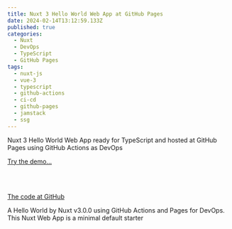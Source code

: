 ```yaml
---
title: Nuxt 3 Hello World Web App at GitHub Pages
date: 2024-02-14T13:12:59.133Z
published: true
categories:
  - Nuxt
  - DevOps
  - TypeScript
  - GitHub Pages
tags:
  - nuxt-js
  - vue-3
  - typescript
  - github-actions
  - ci-cd
  - github-pages
  - jamstack
  - ssg
---
```

Nuxt 3 Hello World Web App ready for TypeScript and hosted at GitHub Pages using GitHub Actions as DevOps

<a href="https://persteenolsen.github.io/nuxt-js-3-hello-world-gh-pages/" target="_blank">Try the demo...</a>

<br /><br />

<a href="https://github.com/persteenolsen/nuxt-js-3-hello-world-gh-pages" target="_blank">The code at GitHub</a>

A Hello World by Nuxt v3.0.0 using GitHub Actions and Pages for DevOps. This Nuxt Web App is a minimal default starter
